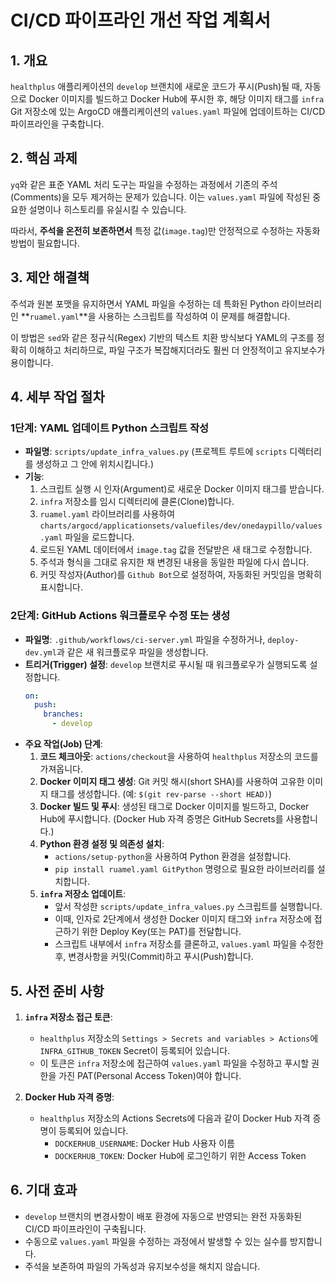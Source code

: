 # CI/CD 파이프라인 개선 작업 계획서

## 1. 개요

`healthplus` 애플리케이션의 `develop` 브랜치에 새로운 코드가 푸시(Push)될 때, 자동으로 Docker 이미지를 빌드하고 Docker Hub에 푸시한 후, 해당 이미지 태그를 `infra` Git 저장소에 있는 ArgoCD 애플리케이션의 `values.yaml` 파일에 업데이트하는 CI/CD 파이프라인을 구축합니다.

## 2. 핵심 과제

`yq`와 같은 표준 YAML 처리 도구는 파일을 수정하는 과정에서 기존의 주석(Comments)을 모두 제거하는 문제가 있습니다. 이는 `values.yaml` 파일에 작성된 중요한 설명이나 히스토리를 유실시킬 수 있습니다.

따라서, **주석을 온전히 보존하면서** 특정 값(`image.tag`)만 안정적으로 수정하는 자동화 방법이 필요합니다.

## 3. 제안 해결책

주석과 원본 포맷을 유지하면서 YAML 파일을 수정하는 데 특화된 Python 라이브러리인 **`ruamel.yaml`**을 사용하는 스크립트를 작성하여 이 문제를 해결합니다.

이 방법은 `sed`와 같은 정규식(Regex) 기반의 텍스트 치환 방식보다 YAML의 구조를 정확히 이해하고 처리하므로, 파일 구조가 복잡해지더라도 훨씬 더 안정적이고 유지보수가 용이합니다.

## 4. 세부 작업 절차

### 1단계: YAML 업데이트 Python 스크립트 작성

-   **파일명**: `scripts/update_infra_values.py` (프로젝트 루트에 `scripts` 디렉터리를 생성하고 그 안에 위치시킵니다.)
-   **기능**:
    1.  스크립트 실행 시 인자(Argument)로 새로운 Docker 이미지 태그를 받습니다.
    2.  `infra` 저장소를 임시 디렉터리에 클론(Clone)합니다.
    3.  `ruamel.yaml` 라이브러리를 사용하여 `charts/argocd/applicationsets/valuefiles/dev/onedaypillo/values.yaml` 파일을 로드합니다.
    4.  로드된 YAML 데이터에서 `image.tag` 값을 전달받은 새 태그로 수정합니다.
    5.  주석과 형식을 그대로 유지한 채 변경된 내용을 동일한 파일에 다시 씁니다.
    6.  커밋 작성자(Author)를 `Github Bot`으로 설정하여, 자동화된 커밋임을 명확히 표시합니다.

### 2단계: GitHub Actions 워크플로우 수정 또는 생성

-   **파일명**: `.github/workflows/ci-server.yml` 파일을 수정하거나, `deploy-dev.yml`과 같은 새 워크플로우 파일을 생성합니다.
-   **트리거(Trigger) 설정**: `develop` 브랜치로 푸시될 때 워크플로우가 실행되도록 설정합니다.
    ```yaml
    on:
      push:
        branches:
          - develop
    ```
-   **주요 작업(Job) 단계**:
    1.  **코드 체크아웃**: `actions/checkout`을 사용하여 `healthplus` 저장소의 코드를 가져옵니다.
    2.  **Docker 이미지 태그 생성**: Git 커밋 해시(short SHA)를 사용하여 고유한 이미지 태그를 생성합니다. (예: `$(git rev-parse --short HEAD)`)
    3.  **Docker 빌드 및 푸시**: 생성된 태그로 Docker 이미지를 빌드하고, Docker Hub에 푸시합니다. (Docker Hub 자격 증명은 GitHub Secrets를 사용합니다.)
    4.  **Python 환경 설정 및 의존성 설치**:
        -   `actions/setup-python`을 사용하여 Python 환경을 설정합니다.
        -   `pip install ruamel.yaml GitPython` 명령으로 필요한 라이브러리를 설치합니다.
    5.  **`infra` 저장소 업데이트**:
        -   앞서 작성한 `scripts/update_infra_values.py` 스크립트를 실행합니다.
        -   이때, 인자로 2단계에서 생성한 Docker 이미지 태그와 `infra` 저장소에 접근하기 위한 Deploy Key(또는 PAT)를 전달합니다.
        -   스크립트 내부에서 `infra` 저장소를 클론하고, `values.yaml` 파일을 수정한 후, 변경사항을 커밋(Commit)하고 푸시(Push)합니다.

## 5. 사전 준비 사항

1.  **`infra` 저장소 접근 토큰**:
    -   `healthplus` 저장소의 `Settings > Secrets and variables > Actions`에 `INFRA_GITHUB_TOKEN` Secret이 등록되어 있습니다.
    -   이 토큰은 `infra` 저장소에 접근하여 `values.yaml` 파일을 수정하고 푸시할 권한을 가진 PAT(Personal Access Token)여야 합니다.

2.  **Docker Hub 자격 증명**:
    -   `healthplus` 저장소의 Actions Secrets에 다음과 같이 Docker Hub 자격 증명이 등록되어 있습니다.
        -   `DOCKERHUB_USERNAME`: Docker Hub 사용자 이름
        -   `DOCKERHUB_TOKEN`: Docker Hub에 로그인하기 위한 Access Token

## 6. 기대 효과

-   `develop` 브랜치의 변경사항이 배포 환경에 자동으로 반영되는 완전 자동화된 CI/CD 파이프라인이 구축됩니다.
-   수동으로 `values.yaml` 파일을 수정하는 과정에서 발생할 수 있는 실수를 방지합니다.
-   주석을 보존하여 파일의 가독성과 유지보수성을 해치지 않습니다.
